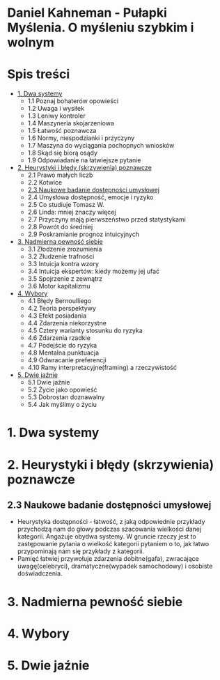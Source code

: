 Daniel Kahneman - Pułapki Myślenia. O myśleniu szybkim i wolnym
===============================================================
# Spis treści
* [1. Dwa systemy](#1.-dwa-systemy)
    * 1.1 Poznaj bohaterów opowieści
    * 1.2 Uwaga i wysiłek
    * 1.3 Leniwy kontroler
    * 1.4 Maszyneria skojarzeniowa
    * 1.5 Łatwość poznawcza
    * 1.6 Normy, niespodzianki i przyczyny
    * 1.7 Maszyna do wyciągania pochopnych wniosków
    * 1.8 Skąd się biorą osądy
    * 1.9 Odpowiadanie na łatwiejsze pytanie
* [2. Heurystyki i błędy (skrzywienia) poznawcze](#2.-heurystyki-i-błędy(skrzywienia)-poznawcze)
    * 2.1 Prawo małych liczb
    * 2.2 Kotwice
    * [2.3 Naukowe badanie dostępności umysłowej](#2.3-naukowe-badanie-dostępności-umysłowej)
    * 2.4 Umysłowa dostępność, emocje i ryzyko
    * 2.5 Co studiuje Tomasz W.
    * 2.6 Linda: mniej znaczy więcej
    * 2.7 Przyczyny mają pierwszeństwo przed statystykami
    * 2.8 Powrót do średniej
    * 2.9 Poskramianie prognoz intuicyjnych
* [3. Nadmierna pewność siebie](#3.-nadmierna-pewność-siebie)
    * 3.1 Złodzenie zrozumienia
    * 3.2 Złudzenie trafności
    * 3.3 Intuicja kontra wzory
    * 3.4 Intuicja ekspertów: kiedy możemy jej ufać
    * 3.5 Spojrzenie z zewnątrz
    * 3.6 Motor kapitalizmu
* [4. Wybory](#4.-wybory)
    * 4.1 Błędy Bernoulliego
    * 4.2 Teoria perspektywy
    * 4.3 Efekt posiadania
    * 4.4 Zdarzenia niekorzystne
    * 4.5 Cztery warianty stosunku do ryzyka
    * 4.6 Zdarzenia rzadkie
    * 4.7 Podejście do ryzyka
    * 4.8 Mentalna punktuacja
    * 4.9 Odwracanie preferencji
    * 4.10 Ramy interpretacyjne(framing) a rzeczywistość
* [5. Dwie jaźnie](#5.-dwie-jaźnie)
    * 5.1 Dwie jaźnie
    * 5.2 Życie jako opowieść
    * 5.3 Dobrostan doznawalny
    * 5.4 Jak myślimy o życiu

# 1. Dwa systemy
# 2. Heurystyki i błędy (skrzywienia) poznawcze
## 2.3 Naukowe badanie dostępności umysłowej
* Heurystyka dostępności - łatwość, z jaką odpowiednie przykłady przychodzą nam do głowy podczas szacowania wielkości danej kategorii. Angażuje obydwa systemy. W gruncie rzeczy jest to zastępowanie pytania o wielkość kategorii pytaniem o to, jak łatwo przypominają nam się przykłady z kategorii.
* Pamięć łatwiej przywołuje zdarzenia dobitne(gafa), zwracające uwagę(celebryci), dramatyczne(wypadek samochodowy) i osobiste doświadczenia.
# 3. Nadmierna pewność siebie
# 4. Wybory
# 5. Dwie jaźnie
